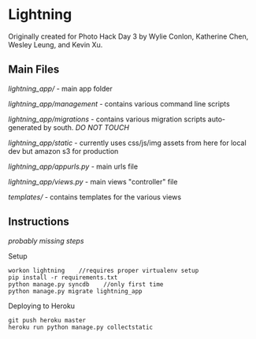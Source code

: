 Lightning
=========

Originally created for Photo Hack Day 3 by Wylie Conlon, Katherine Chen, Wesley Leung, and Kevin Xu.

Main Files
----------------
_lightning\_app/_ - main app folder

_lightning\_app/management_ - contains various command line scripts

_lightning\_app/migrations_ - contains various migration scripts auto-generated by south. *DO NOT TOUCH*

_lightning\_app/static_ - currently uses css/js/img assets from here for local dev but amazon s3 for production

_lightning\_app/appurls.py_ - main urls file

_lightning\_app/views.py_ - main views "controller" file

_templates/_ - contains templates for the various views


Instructions
----------------
_probably missing steps_

Setup

    workon lightning    //requires proper virtualenv setup
    pip install -r requirements.txt
    python manage.py syncdb    //only first time
    python manage.py migrate lightning_app
    
Deploying to Heroku

    git push heroku master
    heroku run python manage.py collectstatic
